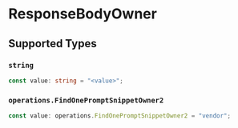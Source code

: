 # ResponseBodyOwner


## Supported Types

### `string`

```typescript
const value: string = "<value>";
```

### `operations.FindOnePromptSnippetOwner2`

```typescript
const value: operations.FindOnePromptSnippetOwner2 = "vendor";
```

